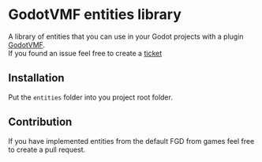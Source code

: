 # GodotVMF entities library

A library of entities that you can use in your Godot projects with a plugin [GodotVMF](https://github.com/H2xDev/GodotVMF).  
If you found an issue feel free to create a [ticket](https://github.com/H2xDev/GodotVMF-Entities/issues)

## Installation
Put the `entities` folder into you project root folder.

## Contribution
If you have implemented entities from the default FGD from games feel free to create a pull request.

